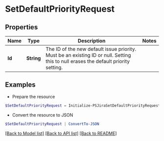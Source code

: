 # SetDefaultPriorityRequest
## Properties

Name | Type | Description | Notes
------------ | ------------- | ------------- | -------------
**Id** | **String** | The ID of the new default issue priority. Must be an existing ID or null. Setting this to null erases the default priority setting. | 

## Examples

- Prepare the resource
```powershell
$SetDefaultPriorityRequest = Initialize-PSJiraSetDefaultPriorityRequest  -Id null
```

- Convert the resource to JSON
```powershell
$SetDefaultPriorityRequest | ConvertTo-JSON
```

[[Back to Model list]](../README.md#documentation-for-models) [[Back to API list]](../README.md#documentation-for-api-endpoints) [[Back to README]](../README.md)

